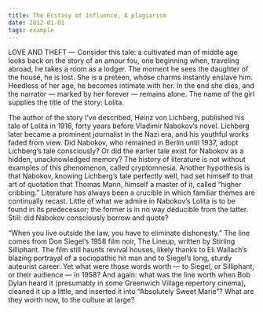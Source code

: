 ```yaml
---
title: The Ecstasy of Influence, A plagiarism
date: 2012-01-01
tags: example
---
```


LOVE AND THEFT — Consider this tale: a cultivated man of middle age looks back on the story of an amour fou, one beginning when, traveling abroad, he takes a room as a lodger. The moment he sees the daughter of the house, he is lost. She is a preteen, whose charms instantly enslave him. Heedless of her age, he becomes intimate with her. In the end she dies, and the narrator — marked by her forever — remains alone. The name of the girl supplies the title of the story: Lolita.

The author of the story I’ve described, Heinz von Lichberg, published his tale of Lolita in 1916, forty years before Vladimir Nabokov’s novel. Lichberg later became a prominent journalist in the Nazi era, and his youthful works faded from view. Did Nabokov, who remained in Berlin until 1937, adopt Lichberg’s tale consciously? Or did the earlier tale exist for Nabokov as a hidden, unacknowledged memory? The history of literature is not without examples of this phenomenon, called cryptomnesia. Another hypothesis is that Nabokov, knowing Lichberg’s tale perfectly well, had set himself to that art of quotation that Thomas Mann, himself a master of it, called “higher cribbing.” Literature has always been a crucible in which familiar themes are continually recast. Little of what we admire in Nabokov’s Lolita is to be found in its predecessor; the former is in no way deducible from the latter. Still: did Nabokov consciously borrow and quote?

“When you live outside the law, you have to eliminate dishonesty.” The line comes from Don Siegel’s 1958 film noir, The Lineup, written by Stirling Silliphant. The film still haunts revival houses, likely thanks to Eli Wallach’s blazing portrayal of a sociopathic hit man and to Siegel’s long, sturdy auteurist career. Yet what were those words worth — to Siegel, or Silliphant, or their audience — in 1958? And again: what was the line worth when Bob Dylan heard it (presumably in some Greenwich Village repertory cinema), cleaned it up a little, and inserted it into “Absolutely Sweet Marie”? What are they worth now, to the culture at large?